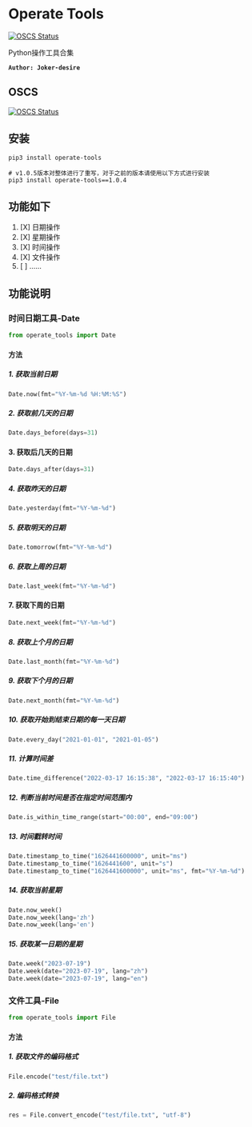 # Operate Tools

[![OSCS Status](https://www.oscs1024.com/platform/badge/Joker-desire/operate-tools.svg?size=small)](https://www.oscs1024.com/project/Joker-desire/operate-tools?ref=badge_small)

Python操作工具合集

**`Author: Joker-desire`**

## OSCS

[![OSCS Status](https://www.oscs1024.com/platform/badge/Joker-desire/operate-tools.svg?size=large)](https://www.oscs1024.com/project/Joker-desire/operate-tools?ref=badge_large)

## 安装

```shell
pip3 install operate-tools

# v1.0.5版本对整体进行了重写，对于之前的版本请使用以下方式进行安装
pip3 install operate-tools==1.0.4
```

## 功能如下

1. [X] 日期操作
2. [X] 星期操作
3. [X] 时间操作
4. [X] 文件操作
5. [ ] ……

## 功能说明

### 时间日期工具-Date

```python
from operate_tools import Date
```

#### 方法

##### 1. 获取当前日期

```python
Date.now(fmt="%Y-%m-%d %H:%M:%S")
```

##### 2. 获取前几天的日期

```python
Date.days_before(days=31)
```

#### 3. 获取后几天的日期

```python
Date.days_after(days=31)
```

##### 4. 获取昨天的日期

```python
Date.yesterday(fmt="%Y-%m-%d")
```

##### 5. 获取明天的日期

```python
Date.tomorrow(fmt="%Y-%m-%d")
```

##### 6. 获取上周的日期

```python
Date.last_week(fmt="%Y-%m-%d")
```

#### 7. 获取下周的日期

```python
Date.next_week(fmt="%Y-%m-%d")
```

##### 8. 获取上个月的日期

```python
Date.last_month(fmt="%Y-%m-%d")
```

##### 9. 获取下个月的日期

```python
Date.next_month(fmt="%Y-%m-%d")
```

##### 10. 获取开始到结束日期的每一天日期

```python
Date.every_day("2021-01-01", "2021-01-05")
```

##### 11. 计算时间差

```python
Date.time_difference("2022-03-17 16:15:38", "2022-03-17 16:15:40")
```

##### 12. 判断当前时间是否在指定时间范围内

```python
Date.is_within_time_range(start="00:00", end="09:00")
```

##### 13. 时间戳转时间

```python
Date.timestamp_to_time("1626441600000", unit="ms")
Date.timestamp_to_time("1626441600", unit="s")
Date.timestamp_to_time("1626441600000", unit="ms", fmt="%Y-%m-%d")
```

##### 14. 获取当前星期

```python
Date.now_week()
Date.now_week(lang='zh')
Date.now_week(lang='en')
```

##### 15. 获取某一日期的星期

```python
Date.week("2023-07-19")
Date.week(date="2023-07-19", lang="zh")
Date.week(date="2023-07-19", lang="en")
```

### 文件工具-File

```python
from operate_tools import File
```

#### 方法

##### 1. 获取文件的编码格式

```python
File.encode("test/file.txt")
```

##### 2. 编码格式转换

```python
res = File.convert_encode("test/file.txt", "utf-8")
```



